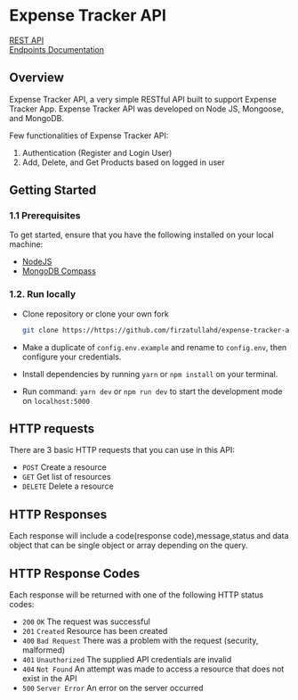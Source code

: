 # Expense Tracker API

[REST API](https://fir-expense-tracker-api.herokuapp.com/)
<br>
[Endpoints Documentation](https://firzatullahd.github.io/expense-tracker-api/)

## Overview

Expense Tracker API, a very simple RESTful API built to support Expense Tracker App. Expense Tracker API was developed on Node JS, Mongoose, and MongoDB.

Few functionalities of Expense Tracker API:

1. Authentication (Register and Login User)
2. Add, Delete, and Get Products based on logged in user

## Getting Started

### 1.1 Prerequisites

To get started, ensure that you have the following installed on your local machine:

- [NodeJS](https://nodejs.org/en/download/)
- [MongoDB Compass](https://www.mongodb.com/try/download/compass)

### 1.2. Run locally

- Clone repository or clone your own fork

  ```bash
  git clone https://https://github.com/firzatullahd/expense-tracker-api.git
  ```

- Make a duplicate of `config.env.example` and rename to `config.env`, then configure your credentials.
- Install dependencies by running `yarn` or `npm install` on your terminal.
- Run command: `yarn dev` or `npm run dev` to start the development mode on `localhost:5000`

## HTTP requests

There are 3 basic HTTP requests that you can use in this API:

- `POST` Create a resource
- `GET` Get list of resources
- `DELETE` Delete a resource

## HTTP Responses

Each response will include a code(response code),message,status and data object that can be single object or array depending on the query.

## HTTP Response Codes

Each response will be returned with one of the following HTTP status codes:

- `200` `OK` The request was successful
- `201` `Created` Resource has been created
- `400` `Bad Request` There was a problem with the request (security, malformed)
- `401` `Unauthorized` The supplied API credentials are invalid
- `404` `Not Found` An attempt was made to access a resource that does not exist in the API
- `500` `Server Error` An error on the server occurred
